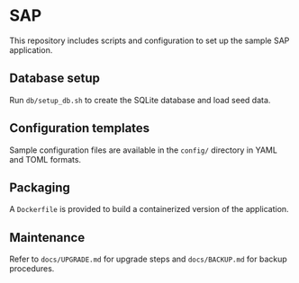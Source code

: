 # SAP

This repository includes scripts and configuration to set up the sample SAP application.

## Database setup

Run `db/setup_db.sh` to create the SQLite database and load seed data.

## Configuration templates

Sample configuration files are available in the `config/` directory in YAML and TOML formats.

## Packaging

A `Dockerfile` is provided to build a containerized version of the application.

## Maintenance

Refer to `docs/UPGRADE.md` for upgrade steps and `docs/BACKUP.md` for backup procedures.
